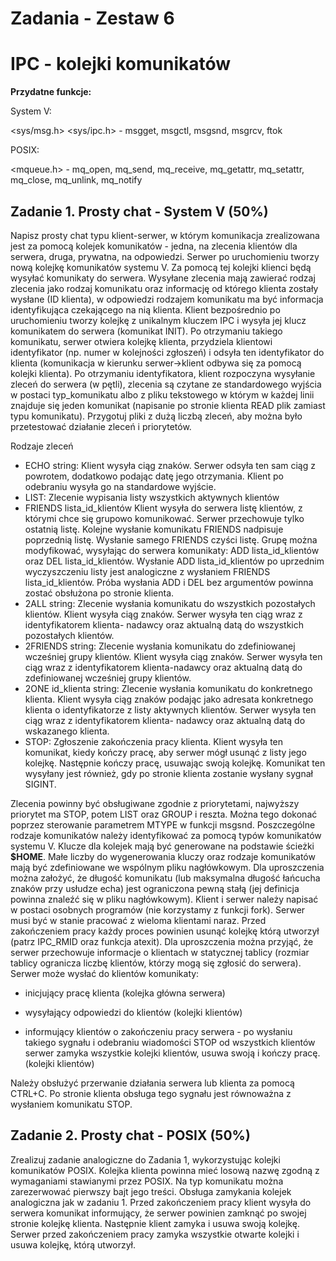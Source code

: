 # Zadania - Zestaw 6

# IPC - kolejki komunikatów

**Przydatne funkcje:**

System V:

<sys/msg.h> <sys/ipc.h> - msgget, msgctl, msgsnd, msgrcv, ftok

POSIX:

<mqueue.h> - mq_open, mq_send, mq_receive, mq_getattr, mq_setattr, mq_close, mq_unlink,
mq_notify

## Zadanie 1. Prosty chat - System V (50%)
Napisz prosty chat typu klient-serwer, w którym komunikacja zrealizowana jest za
pomocą kolejek komunikatów - jedna, na zlecenia klientów dla serwera, druga,
prywatna, na odpowiedzi.
Serwer po uruchomieniu tworzy nową kolejkę komunikatów systemu V. Za pomocą
tej kolejki klienci będą wysyłać komunikaty do serwera. Wysyłane zlecenia mają
zawierać rodzaj zlecenia jako rodzaj komunikatu oraz informację od którego klienta
zostały wysłane (ID klienta), w odpowiedzi rodzajem komunikatu ma być informacja
identyfikująca czekającego na nią klienta.
Klient bezpośrednio po uruchomieniu tworzy kolejkę z unikalnym kluczem IPC i
wysyła jej klucz komunikatem do serwera (komunikat INIT). Po otrzymaniu takiego
komunikatu, serwer otwiera kolejkę klienta, przydziela klientowi identyfikator (np.
numer w kolejności zgłoszeń) i odsyła ten identyfikator do klienta (komunikacja w
kierunku serwer->klient odbywa się za pomocą kolejki klienta). Po otrzymaniu
identyfikatora, klient rozpoczyna wysyłanie zleceń do serwera (w pętli), zlecenia są
czytane ze standardowego wyjścia w postaci typ_komunikatu albo z pliku
tekstowego w którym w każdej linii znajduje się jeden komunikat (napisanie po
stronie klienta READ plik zamiast typu komunikatu). Przygotuj pliki z dużą liczbą
zleceń, aby można było przetestować działanie zleceń i priorytetów.

Rodzaje zleceń

- ECHO string:
    Klient wysyła ciąg znaków. Serwer odsyła ten sam ciąg z powrotem,
    dodatkowo podając datę jego otrzymania. Klient po odebraniu wysyła go na
    standardowe wyjście.
- LIST:
    Zlecenie wypisania listy wszystkich aktywnych klientów
- FRIENDS lista_id_klientów
    Klient wysyła do serwera listę klientów, z którymi chce się grupowo
    komunikować. Serwer przechowuje tylko ostatnią listę. Kolejne wysłanie
    komunikatu FRIENDS nadpisuje poprzednią listę. Wysłanie samego
    FRIENDS czyści listę.
    Grupę można modyfikować, wysyłając do serwera komunikaty:
    ADD lista_id_klientów oraz DEL lista_id_klientów. Wysłanie
    ADD lista_id_klientów po uprzednim wyczyszczeniu listy jest analogiczne z
    wysłaniem FRIENDS lista_id_klientów. Próba wysłania ADD i DEL bez
    argumentów powinna zostać obsłużona po stronie klienta.
- 2ALL string:
    Zlecenie wysłania komunikatu do wszystkich pozostałych klientów. Klient
    wysyła ciąg znaków. Serwer wysyła ten ciąg wraz z identyfikatorem klienta-
    nadawcy oraz aktualną datą do wszystkich pozostałych klientów.
- 2FRIENDS string:
    Zlecenie wysłania komunikatu do zdefiniowanej wcześniej grupy klientów.
    Klient wysyła ciąg znaków. Serwer wysyła ten ciąg wraz z identyfikatorem
    klienta-nadawcy oraz aktualną datą do zdefiniowanej wcześniej grupy
    klientów.
- 2ONE id_klienta string:
    Zlecenie wysłania komunikatu do konkretnego klienta. Klient wysyła ciąg
    znaków podając jako adresata konkretnego klienta o identyfikatorze z listy
    aktywnych klientów. Serwer wysyła ten ciąg wraz z identyfikatorem klienta-
    nadawcy oraz aktualną datą do wskazanego klienta.
- STOP:
    Zgłoszenie zakończenia pracy klienta. Klient wysyła ten komunikat, kiedy
    kończy pracę, aby serwer mógł usunąć z listy jego kolejkę. Następnie kończy
    pracę, usuwając swoją kolejkę. Komunikat ten wysyłany jest również, gdy po
    stronie klienta zostanie wysłany sygnał SIGINT.

Zlecenia powinny być obsługiwane zgodnie z priorytetami, najwyższy priorytet ma
STOP, potem LIST oraz GROUP i reszta. Można tego dokonać poprzez sterowanie
parametrem MTYPE w funkcji msgsnd.
Poszczególne rodzaje komunikatów należy identyfikować za pomocą typów
komunikatów systemu V. Klucze dla kolejek mają być generowane na podstawie
ścieżki **$HOME**. Małe liczby do wygenerowania kluczy oraz rodzaje komunikatów
mają być zdefiniowane we wspólnym pliku nagłówkowym. Dla uproszczenia można
założyć, że długość komunikatu (lub maksymalna długość łańcucha znaków przy
usłudze echa) jest ograniczona pewną stałą (jej definicja powinna znaleźć się w pliku
nagłówkowym).
Klient i serwer należy napisać w postaci osobnych programów (nie korzystamy z
funkcji fork). Serwer musi być w stanie pracować z wieloma klientami naraz. Przed
zakończeniem pracy każdy proces powinien usunąć kolejkę którą utworzył
(patrz IPC_RMID oraz funkcja atexit). Dla uproszczenia można przyjąć, że serwer
przechowuje informacje o klientach w statycznej tablicy (rozmiar tablicy ogranicza
liczbę klientów, którzy mogą się zgłosić do serwera).
Serwer może wysłać do klientów komunikaty:

- inicjujący pracę klienta (kolejka główna serwera)
- wysyłający odpowiedzi do klientów (kolejki klientów)


- informujący klientów o zakończeniu pracy serwera - po wysłaniu takiego
    sygnału i odebraniu wiadomości STOP od wszystkich klientów serwer zamyka
    wszystkie kolejki klientów, usuwa swoją i kończy pracę. (kolejki klientów)

Należy obsłużyć przerwanie działania serwera lub klienta za pomocą CTRL+C. Po
stronie klienta obsługa tego sygnału jest równoważna z wysłaniem komunikatu STOP.

## Zadanie 2. Prosty chat - POSIX (50%)

Zrealizuj zadanie analogiczne do Zadania 1, wykorzystując kolejki
komunikatów POSIX. Kolejka klienta powinna mieć losową nazwę zgodną z
wymaganiami stawianymi przez POSIX. Na typ komunikatu można zarezerwować
pierwszy bajt jego treści. Obsługa zamykania kolejek analogiczna jak w zadaniu 1.
Przed zakończeniem pracy klient wysyła do serwera komunikat informujący, że
serwer powinien zamknąć po swojej stronie kolejkę klienta. Następnie klient zamyka
i usuwa swoją kolejkę. Serwer przed zakończeniem pracy zamyka wszystkie otwarte
kolejki i usuwa kolejkę, którą utworzył.



